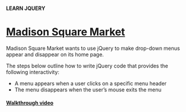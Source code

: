 #### LEARN JQUERY

# [Madison Square Market](https://www.codecademy.com/courses/learn-jquery/projects/madison-square-market)

Madison Square Market wants to use jQuery to make drop-down menus appear and disappear on its home page.

The steps below outline how to write jQuery code that provides the following interactivity:
* A menu appears when a user clicks on a specific menu header
* The menu disappears when the user’s mouse exits the menu

#### [Walkthrough video](https://youtu.be/Fj2j643chAw)
